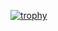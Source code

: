 [![trophy](https://github-profile-trophy.vercel.app/?username=ggalmeida0)](https://github.com/ryo-ma/github-profile-trophy)
